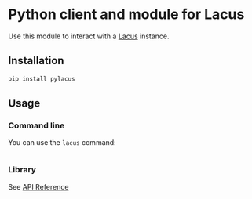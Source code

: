 # Python client and module for Lacus

Use this module to interact with a [Lacus](https://github.com/ail-project/lacus) instance.

## Installation

```bash
pip install pylacus
```

## Usage

### Command line

You can use the `lacus` command:

```bash
```

### Library

See [API Reference]()
